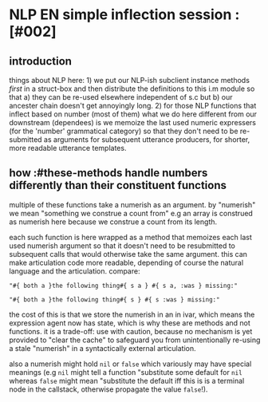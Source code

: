# NLP EN simple inflection session :[#002]

## introduction

things about NLP here: 1) we put our NLP-ish subclient instance methods
*first* in a struct-box and then distribute the definitions to this i.m
module so that a) they can be re-used elsewhere independent of s.c but
b) our ancester chain doesn't get annoyingly long. 2) for those NLP
functions that inflect based on number (most of them) what we do here
different from our downstream (dependees) is we memoize the last used
numeric expressers (for the 'number' grammatical category) so that they
don't need to be re-submitted as arguments for subsequent utterance
producers, for shorter, more readable utterance templates.





## how :#these-methods handle numbers differently than their constituent functions

multiple of these functions take a numerish as an argument. by "numerish"
we mean "something we construe a count from" e.g an array is construed
as numerish here because we construe a count from its length.

each such function is here wrapped as a method that memoizes each last
used numerish argument so that it doesn't need to be resubmitted to
subsequent calls that would otherwise take the same argument. this can
make articulation code more readable, depending of course the natural
language and the articulation. compare:

    "#{ both a }the following thing#{ s a } #{ s a, :was } missing:"

    "#{ both a }the following thing#{ s } #{ s :was } missing:"

the cost of this is that we store the numerish in an in ivar, which
means the expression agent now has state, which is why these are methods
and not functions. it is a trade-off: use with caution, because no
mechanism is yet provided to "clear the cache" to safeguard you from
unintentionally re-using a stale "numerish" in a syntactically
external articulation.

also a numerish might hold `nil` or `false` which variously may have
special meanings (e.g `nil` might tell a function "substitute some
default for `nil` whereas `false` might mean "substitute the default
iff this is is a terminal node in the callstack, otherwise propagate
the value `false`!).
